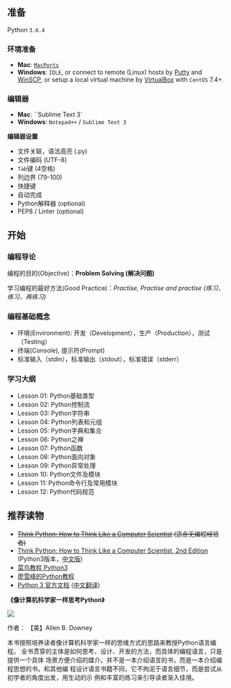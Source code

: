 ## 准备

Python `3.6.4`

### 环境准备

- **Mac**: [`MacPorts`](https://www.macports.org/install.php)
- **Windows**: `IDLE`, or connect to remote (Linux) hosts by [Putty](http://www.putty.org/) and [WinSCP](http://winscp.net/), or setup a local virtual machine by [VirtualBox](https://www.virtualbox.org/) with `CentOS` 7.4+.

### 编辑器

- **Mac**: ``Sublime Text 3`
- **Windows**: `Notepad++` / `Sublime Text 3`

**编辑器设置**

- 文件关联，语法高亮 (.py)
- 文件编码 (UTF-8)
- `Tab`键 (4空格)
- 列边界 (79-100)
- 快捷键
- 自动完成
- Python解释器 (optional)
- PEP8 / Linter (optional)

## 开始

### 编程导论

编程的目的(Objective)：**Problem Solving (解决问题)**

学习编程的最好方法(Good Practice)：*Practise, Practise and practise (练习，练习，再练习)*

### 编程基础概念

- 环境(Environment): 开发（Development），生产（Production），测试（Testing）
- 终端(Console), 提示符(Prompt)
- 标准输入（stdin），标准输出（stdout），标准错误（stderr）

### 学习大纲

- Lesson 01: Python基础类型
- Lesson 02: Python控制流
- Lesson 03: Python字符串
- Lesson 04: Python列表和元组
- Lesson 05: Python字典和集合
- Lesson 06: Python之禅
- Lesson 07: Python函数
- Lesson 08: Python面向对象
- Lesson 09: Python异常处理
- Lesson 10: Python文件及模块
- Lesson 11: Python命令行及常用模块
- Lesson 12: Python代码规范

## 推荐读物

- <del>[Think Python: How to Think Like a Computer Scientist](http://www.greenteapress.com/thinkpython/html/index.html) (适合无编程经验者)</del>
- [Think Python: How to Think Like a Computer Scientist, 2nd Edition](http://www.greenteapress.com/thinkpython2/html/index.html) (Python3版本，[中文版](https://www.gitbook.com/book/cycleuser/think-python/details))
- [菜鸟教程 Python3](http://www.runoob.com/python3/python3-tutorial.html)
- [廖雪峰的Python教程](https://www.liaoxuefeng.com/wiki/0014316089557264a6b348958f449949df42a6d3a2e542c000)
- [Python 3 官方文档](https://docs.python.org/3/) ([中文翻译](http://python.usyiyi.cn/))

**《像计算机科学家一样思考Python》**

![](https://raw.githubusercontent.com/leven-cn/PythonStart/v0.0.1/figures/think_python2_medium.jpg)

作者： 【美】Allen B. Downey

本书按照培养读者像计算机科学家一样的思维方式的思路来教授Python语言编程。
全书贯穿的主体是如何思考、设计、开发的方法，而具体的编程语言，只是提供一个具体
场景方便介绍的媒介。并不是一本介绍语言的书，而是一本介绍编程思想的书。和其他编
程设计语言书籍不同，它不拘泥于语言细节，而是尝试从初学者的角度出发，用生动的示
例和丰富的练习来引导读者渐入佳境。
